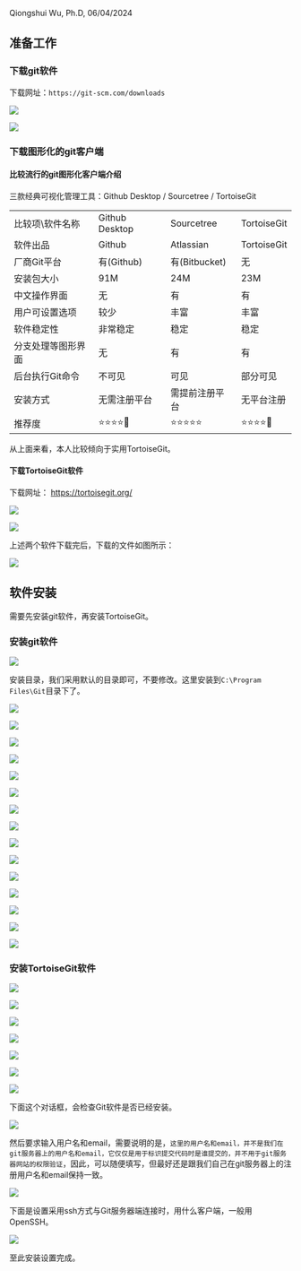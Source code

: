 Qiongshui Wu, Ph.D, 06/04/2024

## 准备工作

### 下载git软件

下载网址：`https://git-scm.com/downloads`


![](%E9%99%84%E4%BB%B6/b53d1546cd7a9cf9168157f198c5c97b_MD5.png)


![](%E9%99%84%E4%BB%B6/3356b4370e7beaf06b519d68a2aa1ffe_MD5.png)

### 下载图形化的git客户端

#### 比较流行的git图形化客户端介绍

 三款经典可视化管理工具：Github Desktop / Sourcetree / TortoiseGit

|           |                |              |             |
| --------- | -------------- | ------------ | ----------- |
| 比较项\软件名称  | Github Desktop | Sourcetree   | TortoiseGit |
| 软件出品      | Github         | Atlassian    | TortoiseGit |
| 厂商Git平台   | 有(Github)      | 有(Bitbucket) | 无           |
| 安装包大小     | 91M            | 24M          | 23M         |
| 中文操作界面    | 无              | 有            | 有           |
| 用户可设置选项   | 较少             | 丰富           | 丰富          |
| 软件稳定性     | 非常稳定           | 稳定           | 稳定          |
| 分支处理等图形界面 | 无              | 有            | 有           |
| 后台执行Git命令 | 不可见            | 可见           | 部分可见        |
| 安装方式      | 无需注册平台         | 需提前注册平台      | 无平台注册       |
| 推荐度       | ⭐⭐⭐⭐🌟         | ⭐⭐⭐⭐⭐        | ⭐⭐⭐⭐🌟      |
从上面来看，本人比较倾向于实用TortoiseGit。

#### 下载TortoiseGit软件

下载网址： https://tortoisegit.org/


![](%E9%99%84%E4%BB%B6/537b5c5f68df5e2df95c599fb05edf31_MD5.png)


![](%E9%99%84%E4%BB%B6/050388857d0f1d72ac1f29c81b4662ea_MD5.png)

上述两个软件下载完后，下载的文件如图所示：


![](%E9%99%84%E4%BB%B6/df8cf2391edaa984ff5104bd151fad8a_MD5.png)

## 软件安装

需要先安装git软件，再安装TortoiseGit。
### 安装git软件


![](%E9%99%84%E4%BB%B6/a12c01b2461de6da5208644b741d73c2_MD5.png)

安装目录，我们采用默认的目录即可，不要修改。这里安装到`C:\Program Files\Git`目录下了。


![](%E9%99%84%E4%BB%B6/132a8b4a8403c93a17e86d4c526c1a1d_MD5.png)



![](%E9%99%84%E4%BB%B6/d94bf73b620ebe012a40a242c0fd1ce5_MD5.png)



![](%E9%99%84%E4%BB%B6/c7c1306fd5aa9ddefafc83efb23c4018_MD5.png)



![](%E9%99%84%E4%BB%B6/c8d549afe717049a916d07c4192ba61d_MD5.png)


![](%E9%99%84%E4%BB%B6/5b3bf60744eb9cf08bc80e5f124fc1dc_MD5.png)



![](%E9%99%84%E4%BB%B6/0fa593ca80cd9aff2312f09e7ef1e47b_MD5.png)



![](%E9%99%84%E4%BB%B6/5ecd17c88b0908487bc9db43557aa295_MD5.png)



![](%E9%99%84%E4%BB%B6/410f72d7473428657383628ff2231b43_MD5.png)



![](%E9%99%84%E4%BB%B6/bc77763687943120198903fd2bd5d5d8_MD5.png)



![](%E9%99%84%E4%BB%B6/deb66a135a81d12132c171f76b1f7218_MD5.png)



![](%E9%99%84%E4%BB%B6/d9b3d0c6695610fd2101784d671e75c9_MD5.png)



![](%E9%99%84%E4%BB%B6/3c0dea507c02d87c72c56f49f487bf90_MD5.png)



![](%E9%99%84%E4%BB%B6/97274ff4747e75825b3f6bac91c1d8fe_MD5.png)



![](%E9%99%84%E4%BB%B6/540df263e80b0bce5271d1ebf5c23322_MD5.png)



![](%E9%99%84%E4%BB%B6/daa9f1f6f4490f8ee2cb6e1c97666024_MD5.png)

### 安装TortoiseGit软件



![](%E9%99%84%E4%BB%B6/6f201c08413a8676cf26af7faa4d31d5_MD5.png)



![](%E9%99%84%E4%BB%B6/2aa1832130c05e4e95aed01f7859d05f_MD5.png)



![](%E9%99%84%E4%BB%B6/3e5eeb7a3084a261167912398d34b9d1_MD5.png)



![](%E9%99%84%E4%BB%B6/1c177b2a2c2f671ad033630c4fb94b8a_MD5.png)



![](%E9%99%84%E4%BB%B6/d5efb8a9bdabdbf048e31648dfdfcc0b_MD5.png)



![](%E9%99%84%E4%BB%B6/21eb075e27bfa4e05470a35c4b37cd29_MD5.png)



![](%E9%99%84%E4%BB%B6/8b7f2730472c3329460148b7806dc24c_MD5.png)

下面这个对话框，会检查Git软件是否已经安装。


![](%E9%99%84%E4%BB%B6/ad7e07bbd7e62730307d1d8dc36c3005_MD5.png)


然后要求输入用户名和email，需要说明的是，`这里的用户名和email，并不是我们在git服务器上的用户名和email，它仅仅是用于标识提交代码时是谁提交的，并不用于git服务器网站的权限验证`，因此，可以随便填写，但最好还是跟我们自己在git服务器上的注册用户名和email保持一致。


![](%E9%99%84%E4%BB%B6/a23595a8bf0235ad3527d0acc3b3c689_MD5.png)


下面是设置采用ssh方式与Git服务器端连接时，用什么客户端，一般用OpenSSH。


![](%E9%99%84%E4%BB%B6/ed62d8134e86c35a48c77abd8962c0b9_MD5.png)

至此安装设置完成。

